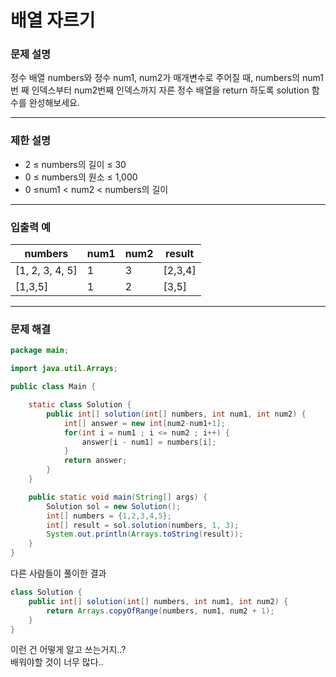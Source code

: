 배열 자르기
===
### 문제 설명

정수 배열 numbers와 정수 num1, num2가 매개변수로 주어질 때, numbers의 num1번 째 인덱스부터 num2번째 인덱스까지 자른 정수 배열을 return 하도록 solution 함수를 완성해보세요.
- - -

### 제한 설명

* 2 ≤ numbers의 길이 ≤ 30
* 0 ≤ numbers의 원소 ≤ 1,000
* 0 ≤num1 < num2 < numbers의 길이

- - -

### 입출력 예
|numbers|num1|num2|result
|----|----|----|----|
|[1, 2, 3, 4, 5]|1|3|[2,3,4]|
|[1,3,5]|1|2|[3,5]|
- - - 

### 문제 해결
```java
package main;

import java.util.Arrays;

public class Main {

	static class Solution {
		public int[] solution(int[] numbers, int num1, int num2) {
			int[] answer = new int[num2-num1+1];
			for(int i = num1 ; i <= num2 ; i++) {
				answer[i - num1] = numbers[i];
			}
	        return answer;
	    }
	}

    public static void main(String[] args) {
    	Solution sol = new Solution();
    	int[] numbers = {1,2,3,4,5};
    	int[] result = sol.solution(numbers, 1, 3);
    	System.out.println(Arrays.toString(result));
    }
}
```
다른 사람들이 풀이한 결과
```java
class Solution {
    public int[] solution(int[] numbers, int num1, int num2) {
        return Arrays.copyOfRange(numbers, num1, num2 + 1);
    }
}
```
이런 건 어떻게 알고 쓰는거지..?  
배워야할 것이 너무 많다..  
